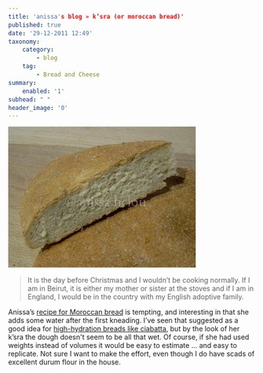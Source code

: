 ```yaml
---
title: 'anissa's blog » k’sra (or moroccan bread)'
published: true
date: '29-12-2011 12:49'
taxonomy:
    category:
        - blog
    tag:
        - Bread and Cheese
summary:
    enabled: '1'
subhead: " "
header_image: '0'
---
```


![Moroccan flatbread called k'sra](ksra-bread.jpg)

> It is the day before Christmas and I wouldn’t be cooking normally. If I am in Beirut, it is either my mother or sister at the stoves and if I am in England, I would be in the country with my English adoptive family.

Anissa’s [recipe for Moroccan bread](https://www.anissas.com/ksra-or-moroccan-bread/) is tempting, and interesting in that she adds some water after the first kneading. I’ve seen that suggested as a good idea for [high-hydration breads like ciabatta](http://www.wildyeastblog.com/2008/07/28/sourdough-ciabatta-rolls/), but by the look of her k’sra the dough doesn't seem to be all that wet. Of course, if she had used weights instead of volumes it would be easy to estimate ... and easy to replicate. Not sure I want to make the effort, even though I do have scads of excellent durum flour in the house.
